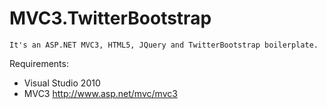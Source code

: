 # MVC3.TwitterBootstrap 
	It's an ASP.NET MVC3, HTML5, JQuery and TwitterBootstrap boilerplate.

Requirements:
 * Visual Studio 2010
 * MVC3 http://www.asp.net/mvc/mvc3
 
